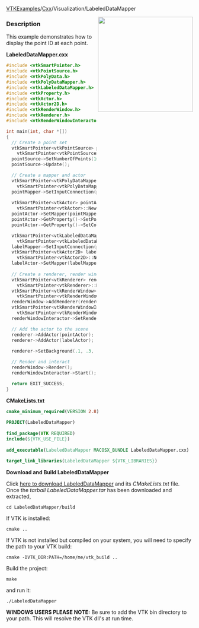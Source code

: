 [VTKExamples](/home/)/[Cxx](/Cxx)/Visualization/LabeledDataMapper

<img align="right" src="https://github.com/lorensen/VTKExamples/blob/gh-pages/Testing/Baseline/Visualization/TestLabeledDataMapper.png?raw=true" width="256" />

### Description
This example demonstrates how to display the point ID at each point.

**LabeledDataMapper.cxx**
```c++
#include <vtkSmartPointer.h>
#include <vtkPointSource.h>
#include <vtkPolyData.h>
#include <vtkPolyDataMapper.h>
#include <vtkLabeledDataMapper.h>
#include <vtkProperty.h>
#include <vtkActor.h>
#include <vtkActor2D.h>
#include <vtkRenderWindow.h>
#include <vtkRenderer.h>
#include <vtkRenderWindowInteractor.h>

int main(int, char *[])
{
  // Create a point set
  vtkSmartPointer<vtkPointSource> pointSource = 
    vtkSmartPointer<vtkPointSource>::New();
  pointSource->SetNumberOfPoints(10);
  pointSource->Update();

  // Create a mapper and actor
  vtkSmartPointer<vtkPolyDataMapper> pointMapper = 
    vtkSmartPointer<vtkPolyDataMapper>::New();
  pointMapper->SetInputConnection(pointSource->GetOutputPort());
  
  vtkSmartPointer<vtkActor> pointActor = 
    vtkSmartPointer<vtkActor>::New();
  pointActor->SetMapper(pointMapper);
  pointActor->GetProperty()->SetPointSize(10);
  pointActor->GetProperty()->SetColor(1, 1, .4);

  vtkSmartPointer<vtkLabeledDataMapper> labelMapper = 
    vtkSmartPointer<vtkLabeledDataMapper>::New();
  labelMapper->SetInputConnection(pointSource->GetOutputPort());
  vtkSmartPointer<vtkActor2D> labelActor = 
    vtkSmartPointer<vtkActor2D>::New();
  labelActor->SetMapper(labelMapper);
  
  // Create a renderer, render window, and interactor
  vtkSmartPointer<vtkRenderer> renderer = 
    vtkSmartPointer<vtkRenderer>::New();
  vtkSmartPointer<vtkRenderWindow> renderWindow = 
    vtkSmartPointer<vtkRenderWindow>::New();
  renderWindow->AddRenderer(renderer);
  vtkSmartPointer<vtkRenderWindowInteractor> renderWindowInteractor = 
    vtkSmartPointer<vtkRenderWindowInteractor>::New();
  renderWindowInteractor->SetRenderWindow(renderWindow);

  // Add the actor to the scene
  renderer->AddActor(pointActor);
  renderer->AddActor(labelActor);
  
  renderer->SetBackground(.1, .3, .2); // Background color green

  // Render and interact
  renderWindow->Render();
  renderWindowInteractor->Start();

  return EXIT_SUCCESS;
}
```
**CMakeLists.txt**
```cmake
cmake_minimum_required(VERSION 2.8)
 
PROJECT(LabeledDataMapper)
 
find_package(VTK REQUIRED)
include(${VTK_USE_FILE})
 
add_executable(LabeledDataMapper MACOSX_BUNDLE LabeledDataMapper.cxx)
 
target_link_libraries(LabeledDataMapper ${VTK_LIBRARIES})
```

**Download and Build LabeledDataMapper**

Click [here to download LabeledDataMapper](https://github.com/lorensen/VTKWikiExamplesTarballs/raw/master/LabeledDataMapper.tar) and its *CMakeLists.txt* file.
Once the *tarball LabeledDataMapper.tar* has been downloaded and extracted,
```
cd LabeledDataMapper/build 
```
If VTK is installed:
```
cmake ..
```
If VTK is not installed but compiled on your system, you will need to specify the path to your VTK build:
```
cmake -DVTK_DIR:PATH=/home/me/vtk_build ..
```
Build the project:
```
make
```
and run it:
```
./LabeledDataMapper
```
**WINDOWS USERS PLEASE NOTE:** Be sure to add the VTK bin directory to your path. This will resolve the VTK dll's at run time.


